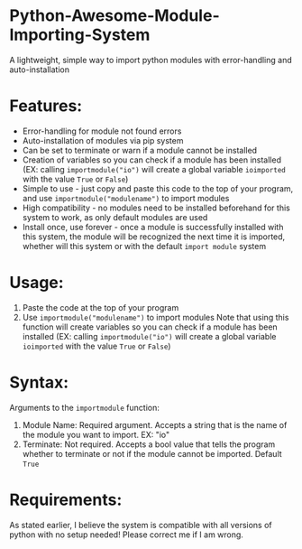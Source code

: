 # Python-Awesome-Module-Importing-System
A lightweight, simple way to import python modules with error-handling and auto-installation

# Features:
- Error-handling for module not found errors
- Auto-installation of modules via pip system
- Can be set to terminate or warn if a module cannot be installed
- Creation of variables so you can check if a module has been installed
(EX: calling `importmodule("io")` will create a global variable `ioimported` with the value `True` or `False`)
- Simple to use - just copy and paste this code to the top of your program, and use `importmodule("modulename")` to import modules
- High compatibility - no modules need to be installed beforehand for this system to work, as only default modules are used
- Install once, use forever - once a module is successfully installed with this system, the module will be recognized the next time it is imported, whether will this system or with the default `import module` system

# Usage:
1. Paste the code at the top of your program
2. Use `importmodule("modulename")` to import modules
Note that using this function will create variables so you can check if a module has been installed
(EX: calling `importmodule("io")` will create a global variable `ioimported` with the value `True` or `False`)

# Syntax:
Arguments to the `importmodule` function:
1. Module Name: Required argument. Accepts a string that is the name of the module you want to import. EX: "io"
2. Terminate: Not required. Accepts a bool value that tells the program whether to terminate or not if the module cannot be imported. Default `True`

# Requirements:
As stated earlier, I believe the system is compatible with all versions of python with no setup needed! Please correct me if I am wrong.
